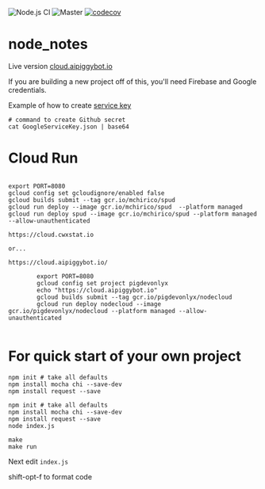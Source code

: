 ![Node.js CI](https://github.com/mchirico/node_notes/workflows/Node.js%20CI/badge.svg)
![Master](https://github.com/mchirico/node_notes/workflows/Master/badge.svg)
[![codecov](https://codecov.io/gh/mchirico/node_notes/branch/master/graph/badge.svg)](https://codecov.io/gh/mchirico/node_notes)
# node_notes

Live version [cloud.aipiggybot.io](https://cloud.aipiggybot.io/)

If you are building a new project off of this, you'll need Firebase and Google
credentials.  

Example of how to create [service key](https://player.vimeo.com/video/392951251)

```
# command to create Github secret
cat GoogleServiceKey.json | base64

```

# Cloud Run
```

export PORT=8080
gcloud config set gcloudignore/enabled false
gcloud builds submit --tag gcr.io/mchirico/spud
gcloud run deploy --image gcr.io/mchirico/spud  --platform managed
gcloud run deploy spud --image gcr.io/mchirico/spud --platform managed --allow-unauthenticated

https://cloud.cwxstat.io

or...

https://cloud.aipiggybot.io/

        export PORT=8080
        gcloud config set project pigdevonlyx
        echo "https://cloud.aipiggybot.io"
        gcloud builds submit --tag gcr.io/pigdevonlyx/nodecloud
        gcloud run deploy nodecloud --image gcr.io/pigdevonlyx/nodecloud --platform managed --allow-unauthenticated


```


# For quick start of your own project
```
npm init # take all defaults
npm install mocha chi --save-dev
npm install request --save

```


```
npm init # take all defaults
npm install mocha chi --save-dev
npm install request --save
node index.js

make 
make run
```

Next edit `index.js`

shift-opt-f to format code
